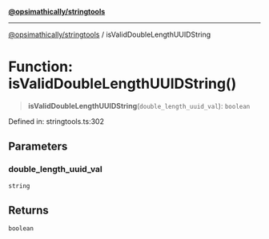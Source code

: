 [**@opsimathically/stringtools**](../README.md)

***

[@opsimathically/stringtools](../README.md) / isValidDoubleLengthUUIDString

# Function: isValidDoubleLengthUUIDString()

> **isValidDoubleLengthUUIDString**(`double_length_uuid_val`): `boolean`

Defined in: stringtools.ts:302

## Parameters

### double\_length\_uuid\_val

`string`

## Returns

`boolean`
